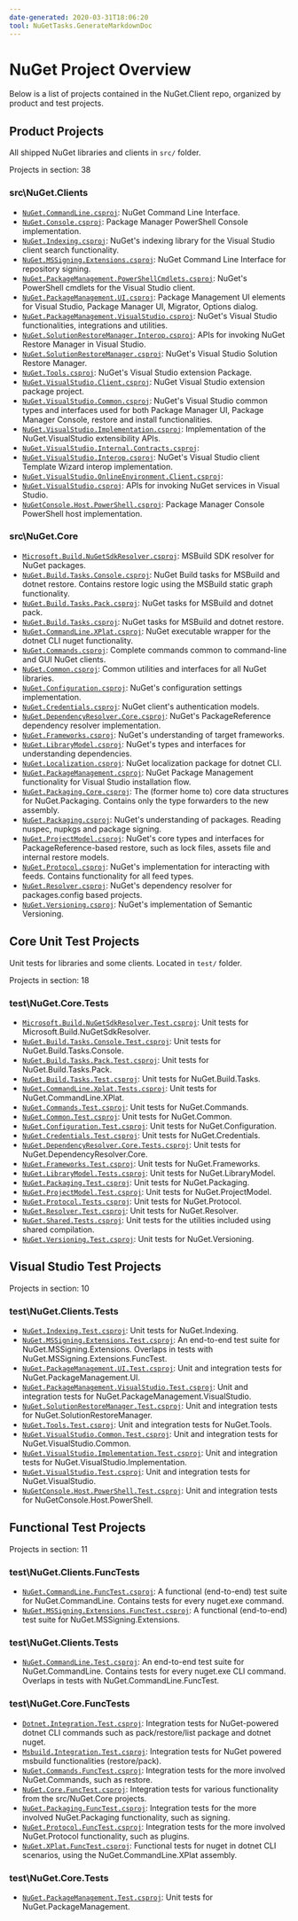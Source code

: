 ```yaml
---
date-generated: 2020-03-31T18:06:20
tool: NuGetTasks.GenerateMarkdownDoc
---
```



# NuGet Project Overview

Below is a list of projects contained in the NuGet.Client repo, organized by product and test projects.

## Product Projects

All shipped NuGet libraries and clients in `src/` folder.

Projects in section: 38

### src\NuGet.Clients

- [`NuGet.CommandLine.csproj`](..//src/NuGet.Clients/NuGet.CommandLine/NuGet.CommandLine.csproj): NuGet Command Line Interface.
- [`NuGet.Console.csproj`](..//src/NuGet.Clients/NuGet.Console/NuGet.Console.csproj): Package Manager PowerShell Console implementation.
- [`NuGet.Indexing.csproj`](..//src/NuGet.Clients/NuGet.Indexing/NuGet.Indexing.csproj): NuGet's indexing library for the Visual Studio client search functionality.
- [`NuGet.MSSigning.Extensions.csproj`](..//src/NuGet.Clients/NuGet.MSSigning.Extensions/NuGet.MSSigning.Extensions.csproj): NuGet Command Line Interface for repository signing.
- [`NuGet.PackageManagement.PowerShellCmdlets.csproj`](..//src/NuGet.Clients/NuGet.PackageManagement.PowerShellCmdlets/NuGet.PackageManagement.PowerShellCmdlets.csproj): NuGet's PowerShell cmdlets for the Visual Studio client.
- [`NuGet.PackageManagement.UI.csproj`](..//src/NuGet.Clients/NuGet.PackageManagement.UI/NuGet.PackageManagement.UI.csproj): Package Management UI elements for Visual Studio, Package Manager UI, Migrator, Options dialog.
- [`NuGet.PackageManagement.VisualStudio.csproj`](..//src/NuGet.Clients/NuGet.PackageManagement.VisualStudio/NuGet.PackageManagement.VisualStudio.csproj): NuGet's Visual Studio functionalities, integrations and utilities.
- [`NuGet.SolutionRestoreManager.Interop.csproj`](..//src/NuGet.Clients/NuGet.SolutionRestoreManager.Interop/NuGet.SolutionRestoreManager.Interop.csproj): APIs for invoking NuGet Restore Manager in Visual Studio.
- [`NuGet.SolutionRestoreManager.csproj`](..//src/NuGet.Clients/NuGet.SolutionRestoreManager/NuGet.SolutionRestoreManager.csproj): NuGet's Visual Studio Solution Restore Manager.
- [`NuGet.Tools.csproj`](..//src/NuGet.Clients/NuGet.Tools/NuGet.Tools.csproj): NuGet's Visual Studio extension Package.
- [`NuGet.VisualStudio.Client.csproj`](..//src/NuGet.Clients/NuGet.VisualStudio.Client/NuGet.VisualStudio.Client.csproj): NuGet Visual Studio extension package project.
- [`NuGet.VisualStudio.Common.csproj`](..//src/NuGet.Clients/NuGet.VisualStudio.Common/NuGet.VisualStudio.Common.csproj): NuGet's Visual Studio common types and interfaces used for both Package Manager UI, Package Manager Console, restore and install functionalities.
- [`NuGet.VisualStudio.Implementation.csproj`](..//src/NuGet.Clients/NuGet.VisualStudio.Implementation/NuGet.VisualStudio.Implementation.csproj): Implementation of the NuGet.VisualStudio extensibility APIs.
- [`NuGet.VisualStudio.Internal.Contracts.csproj`](..//src/NuGet.Clients/NuGet.VisualStudio.Internal.Contracts/NuGet.VisualStudio.Internal.Contracts.csproj): 
- [`NuGet.VisualStudio.Interop.csproj`](..//src/NuGet.Clients/NuGet.VisualStudio.Interop/NuGet.VisualStudio.Interop.csproj): NuGet's Visual Studio client Template Wizard interop implementation.
- [`NuGet.VisualStudio.OnlineEnvironment.Client.csproj`](..//src/NuGet.Clients/NuGet.VisualStudio.OnlineEnvironment.Client/NuGet.VisualStudio.OnlineEnvironment.Client.csproj): 
- [`NuGet.VisualStudio.csproj`](..//src/NuGet.Clients/NuGet.VisualStudio/NuGet.VisualStudio.csproj): APIs for invoking NuGet services in Visual Studio.
- [`NuGetConsole.Host.PowerShell.csproj`](..//src/NuGet.Clients/NuGetConsole.Host.PowerShell/NuGetConsole.Host.PowerShell.csproj): Package Manager Console PowerShell host implementation.
### src\NuGet.Core

- [`Microsoft.Build.NuGetSdkResolver.csproj`](..//src/NuGet.Core/Microsoft.Build.NuGetSdkResolver/Microsoft.Build.NuGetSdkResolver.csproj): MSBuild SDK resolver for NuGet packages.
- [`NuGet.Build.Tasks.Console.csproj`](..//src/NuGet.Core/NuGet.Build.Tasks.Console/NuGet.Build.Tasks.Console.csproj): NuGet Build tasks for MSBuild and dotnet restore. Contains restore logic using the MSBuild static graph functionality.
- [`NuGet.Build.Tasks.Pack.csproj`](..//src/NuGet.Core/NuGet.Build.Tasks.Pack/NuGet.Build.Tasks.Pack.csproj): NuGet tasks for MSBuild and dotnet pack.
- [`NuGet.Build.Tasks.csproj`](..//src/NuGet.Core/NuGet.Build.Tasks/NuGet.Build.Tasks.csproj): NuGet tasks for MSBuild and dotnet restore.
- [`NuGet.CommandLine.XPlat.csproj`](..//src/NuGet.Core/NuGet.CommandLine.XPlat/NuGet.CommandLine.XPlat.csproj): NuGet executable wrapper for the dotnet CLI nuget functionality.
- [`NuGet.Commands.csproj`](..//src/NuGet.Core/NuGet.Commands/NuGet.Commands.csproj): Complete commands common to command-line and GUI NuGet clients.
- [`NuGet.Common.csproj`](..//src/NuGet.Core/NuGet.Common/NuGet.Common.csproj): Common utilities and interfaces for all NuGet libraries.
- [`NuGet.Configuration.csproj`](..//src/NuGet.Core/NuGet.Configuration/NuGet.Configuration.csproj): NuGet's configuration settings implementation.
- [`NuGet.Credentials.csproj`](..//src/NuGet.Core/NuGet.Credentials/NuGet.Credentials.csproj): NuGet client's authentication models.
- [`NuGet.DependencyResolver.Core.csproj`](..//src/NuGet.Core/NuGet.DependencyResolver.Core/NuGet.DependencyResolver.Core.csproj): NuGet's PackageReference dependency resolver implementation.
- [`NuGet.Frameworks.csproj`](..//src/NuGet.Core/NuGet.Frameworks/NuGet.Frameworks.csproj): NuGet's understanding of target frameworks.
- [`NuGet.LibraryModel.csproj`](..//src/NuGet.Core/NuGet.LibraryModel/NuGet.LibraryModel.csproj): NuGet's types and interfaces for understanding dependencies.
- [`NuGet.Localization.csproj`](..//src/NuGet.Core/NuGet.Localization/NuGet.Localization.csproj): NuGet localization package for dotnet CLI.
- [`NuGet.PackageManagement.csproj`](..//src/NuGet.Core/NuGet.PackageManagement/NuGet.PackageManagement.csproj): NuGet Package Management functionality for Visual Studio installation flow.
- [`NuGet.Packaging.Core.csproj`](..//src/NuGet.Core/NuGet.Packaging.Core/NuGet.Packaging.Core.csproj): The (former home to) core data structures for NuGet.Packaging. Contains only the type forwarders to the new assembly.
- [`NuGet.Packaging.csproj`](..//src/NuGet.Core/NuGet.Packaging/NuGet.Packaging.csproj): NuGet's understanding of packages. Reading nuspec, nupkgs and package signing.
- [`NuGet.ProjectModel.csproj`](..//src/NuGet.Core/NuGet.ProjectModel/NuGet.ProjectModel.csproj): NuGet's core types and interfaces for PackageReference-based restore, such as lock files, assets file and internal restore models.
- [`NuGet.Protocol.csproj`](..//src/NuGet.Core/NuGet.Protocol/NuGet.Protocol.csproj): NuGet's implementation for interacting with feeds. Contains functionality for all feed types.
- [`NuGet.Resolver.csproj`](..//src/NuGet.Core/NuGet.Resolver/NuGet.Resolver.csproj): NuGet's dependency resolver for packages.config based projects.
- [`NuGet.Versioning.csproj`](..//src/NuGet.Core/NuGet.Versioning/NuGet.Versioning.csproj): NuGet's implementation of Semantic Versioning.


## Core Unit Test Projects

Unit tests for libraries and some clients. Located in `test/` folder.

Projects in section: 18

### test\NuGet.Core.Tests

- [`Microsoft.Build.NuGetSdkResolver.Test.csproj`](..//test/NuGet.Core.Tests/Microsoft.Build.NuGetSdkResolver.Tests/Microsoft.Build.NuGetSdkResolver.Test.csproj): Unit tests for Microsoft.Build.NuGetSdkResolver.
- [`NuGet.Build.Tasks.Console.Test.csproj`](..//test/NuGet.Core.Tests/NuGet.Build.Tasks.Console.Test/NuGet.Build.Tasks.Console.Test.csproj): Unit tests for NuGet.Build.Tasks.Console.
- [`NuGet.Build.Tasks.Pack.Test.csproj`](..//test/NuGet.Core.Tests/NuGet.Build.Tasks.Pack.Test/NuGet.Build.Tasks.Pack.Test.csproj): Unit tests for NuGet.Build.Tasks.Pack.
- [`NuGet.Build.Tasks.Test.csproj`](..//test/NuGet.Core.Tests/NuGet.Build.Tasks.Test/NuGet.Build.Tasks.Test.csproj): Unit tests for NuGet.Build.Tasks.
- [`NuGet.CommandLine.Xplat.Tests.csproj`](..//test/NuGet.Core.Tests/NuGet.CommandLine.Xplat.Tests/NuGet.CommandLine.Xplat.Tests.csproj): Unit tests for NuGet.CommandLine.XPlat.
- [`NuGet.Commands.Test.csproj`](..//test/NuGet.Core.Tests/NuGet.Commands.Test/NuGet.Commands.Test.csproj): Unit tests for NuGet.Commands.
- [`NuGet.Common.Test.csproj`](..//test/NuGet.Core.Tests/NuGet.Common.Test/NuGet.Common.Test.csproj): Unit tests for NuGet.Common.
- [`NuGet.Configuration.Test.csproj`](..//test/NuGet.Core.Tests/NuGet.Configuration.Test/NuGet.Configuration.Test.csproj): Unit tests for NuGet.Configuration.
- [`NuGet.Credentials.Test.csproj`](..//test/NuGet.Core.Tests/NuGet.Credentials.Test/NuGet.Credentials.Test.csproj): Unit tests for NuGet.Credentials.
- [`NuGet.DependencyResolver.Core.Tests.csproj`](..//test/NuGet.Core.Tests/NuGet.DependencyResolver.Core.Tests/NuGet.DependencyResolver.Core.Tests.csproj): Unit tests for NuGet.DependencyResolver.Core.
- [`NuGet.Frameworks.Test.csproj`](..//test/NuGet.Core.Tests/NuGet.Frameworks.Test/NuGet.Frameworks.Test.csproj): Unit tests for NuGet.Frameworks.
- [`NuGet.LibraryModel.Tests.csproj`](..//test/NuGet.Core.Tests/NuGet.LibraryModel.Tests/NuGet.LibraryModel.Tests.csproj): Unit tests for NuGet.LibraryModel.
- [`NuGet.Packaging.Test.csproj`](..//test/NuGet.Core.Tests/NuGet.Packaging.Test/NuGet.Packaging.Test.csproj): Unit tests for NuGet.Packaging.
- [`NuGet.ProjectModel.Test.csproj`](..//test/NuGet.Core.Tests/NuGet.ProjectModel.Test/NuGet.ProjectModel.Test.csproj): Unit tests for NuGet.ProjectModel.
- [`NuGet.Protocol.Tests.csproj`](..//test/NuGet.Core.Tests/NuGet.Protocol.Tests/NuGet.Protocol.Tests.csproj): Unit tests for NuGet.Protocol.
- [`NuGet.Resolver.Test.csproj`](..//test/NuGet.Core.Tests/NuGet.Resolver.Test/NuGet.Resolver.Test.csproj): Unit tests for NuGet.Resolver.
- [`NuGet.Shared.Tests.csproj`](..//test/NuGet.Core.Tests/NuGet.Shared.Tests/NuGet.Shared.Tests.csproj): Unit tests for the utilities included using shared compilation.
- [`NuGet.Versioning.Test.csproj`](..//test/NuGet.Core.Tests/NuGet.Versioning.Test/NuGet.Versioning.Test.csproj): Unit tests for NuGet.Versioning.


## Visual Studio Test Projects

Projects in section: 10

### test\NuGet.Clients.Tests

- [`NuGet.Indexing.Test.csproj`](..//test/NuGet.Clients.Tests/NuGet.Indexing.Test/NuGet.Indexing.Test.csproj): Unit tests for NuGet.Indexing.
- [`NuGet.MSSigning.Extensions.Test.csproj`](..//test/NuGet.Clients.Tests/NuGet.MSSigning.Extensions.Test/NuGet.MSSigning.Extensions.Test.csproj): An end-to-end test suite for NuGet.MSSigning.Extensions. Overlaps in tests with NuGet.MSSigning.Extensions.FuncTest.
- [`NuGet.PackageManagement.UI.Test.csproj`](..//test/NuGet.Clients.Tests/NuGet.PackageManagement.UI.Test/NuGet.PackageManagement.UI.Test.csproj): Unit and integration tests for NuGet.PackageManagement.UI.
- [`NuGet.PackageManagement.VisualStudio.Test.csproj`](..//test/NuGet.Clients.Tests/NuGet.PackageManagement.VisualStudio.Test/NuGet.PackageManagement.VisualStudio.Test.csproj): Unit and integration tests for NuGet.PackageManagement.VisualStudio.
- [`NuGet.SolutionRestoreManager.Test.csproj`](..//test/NuGet.Clients.Tests/NuGet.SolutionRestoreManager.Test/NuGet.SolutionRestoreManager.Test.csproj): Unit and integration tests for NuGet.SolutionRestoreManager.
- [`NuGet.Tools.Test.csproj`](..//test/NuGet.Clients.Tests/NuGet.Tools.Test/NuGet.Tools.Test.csproj): Unit and integration tests for NuGet.Tools.
- [`NuGet.VisualStudio.Common.Test.csproj`](..//test/NuGet.Clients.Tests/NuGet.VisualStudio.Common.Test/NuGet.VisualStudio.Common.Test.csproj): Unit and integration tests for NuGet.VisualStudio.Common.
- [`NuGet.VisualStudio.Implementation.Test.csproj`](..//test/NuGet.Clients.Tests/NuGet.VisualStudio.Implementation.Test/NuGet.VisualStudio.Implementation.Test.csproj): Unit and integration tests for NuGet.VisualStudio.Implementation.
- [`NuGet.VisualStudio.Test.csproj`](..//test/NuGet.Clients.Tests/NuGet.VisualStudio.Test/NuGet.VisualStudio.Test.csproj): Unit and integration tests for NuGet.VisualStudio.
- [`NuGetConsole.Host.PowerShell.Test.csproj`](..//test/NuGet.Clients.Tests/NuGetConsole.Host.PowerShell.Test/NuGetConsole.Host.PowerShell.Test.csproj): Unit and integration tests for NuGetConsole.Host.PowerShell.


## Functional Test Projects

Projects in section: 11

### test\NuGet.Clients.FuncTests

- [`NuGet.CommandLine.FuncTest.csproj`](..//test/NuGet.Clients.FuncTests/NuGet.CommandLine.FuncTest/NuGet.CommandLine.FuncTest.csproj): A functional (end-to-end) test suite for NuGet.CommandLine. Contains tests for every nuget.exe command.
- [`NuGet.MSSigning.Extensions.FuncTest.csproj`](..//test/NuGet.Clients.FuncTests/NuGet.MSSigning.Extensions.FuncTest/NuGet.MSSigning.Extensions.FuncTest.csproj): A functional (end-to-end) test suite for NuGet.MSSigning.Extensions.
### test\NuGet.Clients.Tests

- [`NuGet.CommandLine.Test.csproj`](..//test/NuGet.Clients.Tests/NuGet.CommandLine.Test/NuGet.CommandLine.Test.csproj): An end-to-end test suite for NuGet.CommandLine. Contains tests for every nuget.exe CLI command. Overlaps in tests with NuGet.CommandLine.FuncTest.
### test\NuGet.Core.FuncTests

- [`Dotnet.Integration.Test.csproj`](..//test/NuGet.Core.FuncTests/Dotnet.Integration.Test/Dotnet.Integration.Test.csproj): Integration tests for NuGet-powered dotnet CLI commands such as pack/restore/list package and dotnet nuget.
- [`Msbuild.Integration.Test.csproj`](..//test/NuGet.Core.FuncTests/Msbuild.Integration.Test/Msbuild.Integration.Test.csproj): Integration tests for NuGet powered msbuild functionalities (restore/pack).
- [`NuGet.Commands.FuncTest.csproj`](..//test/NuGet.Core.FuncTests/NuGet.Commands.FuncTest/NuGet.Commands.FuncTest.csproj): Integration tests for the more involved NuGet.Commands, such as restore.
- [`NuGet.Core.FuncTest.csproj`](..//test/NuGet.Core.FuncTests/NuGet.Core.FuncTest/NuGet.Core.FuncTest.csproj): Integration tests for various functionality from the src/NuGet.Core projects.
- [`NuGet.Packaging.FuncTest.csproj`](..//test/NuGet.Core.FuncTests/NuGet.Packaging.FuncTest/NuGet.Packaging.FuncTest.csproj): Integration tests for the more involved NuGet.Packaging functionality, such as signing.
- [`NuGet.Protocol.FuncTest.csproj`](..//test/NuGet.Core.FuncTests/NuGet.Protocol.FuncTest/NuGet.Protocol.FuncTest.csproj): Integration tests for the more involved NuGet.Protocol functionality, such as plugins.
- [`NuGet.XPlat.FuncTest.csproj`](..//test/NuGet.Core.FuncTests/NuGet.XPlat.FuncTest/NuGet.XPlat.FuncTest.csproj): Functional tests for nuget in dotnet CLI scenarios, using the NuGet.CommandLine.XPlat assembly.
### test\NuGet.Core.Tests

- [`NuGet.PackageManagement.Test.csproj`](..//test/NuGet.Core.Tests/NuGet.PackageManagement.Test/NuGet.PackageManagement.Test.csproj): Unit tests for NuGet.PackageManagement.
